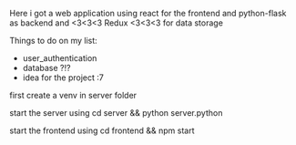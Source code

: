 Here i got a web application using react for the frontend and python-flask as backend and <3<3<3 Redux <3<3<3 for data storage 

Things to do on my list:

- user_authentication
- database ?!?
- idea for the project :7


first create a venv in server folder

start the server using cd server && python server.python

start the frontend using cd frontend && npm start